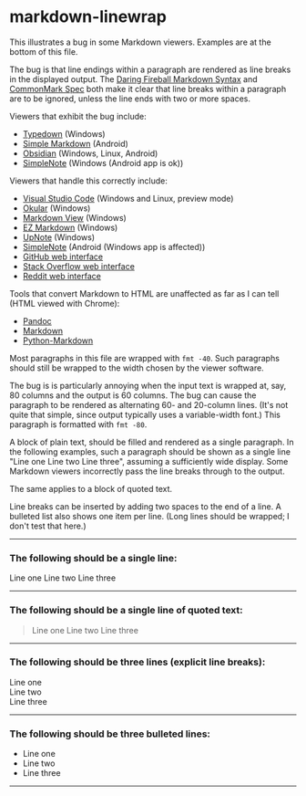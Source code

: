 # markdown-linewrap

This illustrates a bug in some Markdown
viewers.  Examples are at the bottom
of this file.

The bug is that line endings within
a paragraph are rendered as line
breaks in the displayed output.  The
[Daring Fireball Markdown Syntax](https://daringfireball.net/projects/markdown/syntax#p)
and
[CommonMark Spec](https://spec.commonmark.org/0.31.2/#paragraphs)
both make it clear that line breaks
within a paragraph are to be ignored,
unless the line ends with two or
more spaces.

Viewers that exhibit the bug include:

- [Typedown](https://apps.microsoft.com/detail/9p8tcw4h2hb4?hl=en-US&gl=US) (Windows)
- [Simple Markdown](https://play.google.com/store/apps/details?id=com.wbrawner.simplemarkdown) (Android)
- [Obsidian](https://obsidian.md/) (Windows, Linux, Android)
- [SimpleNote](https://simplenote.com/) (Windows (Android app is ok))

Viewers that handle this correctly include:

- [Visual Studio Code](https://code.visualstudio.com/) (Windows and Linux, preview mode)
- [Okular](https://okular.kde.org/) (Windows)
- [Markdown View](https://apps.microsoft.com/detail/9pj021lr0m3g?hl=en-US&gl=US) (Windows)
- [EZ Markdown](https://apps.ape-apps.com/ez-markdown/) (Windows)
- [UpNote](https://getupnote.com/) (Windows)
- [SimpleNote](https://simplenote.com/) (Android (Windows app is affected))
- [GitHub web interface](https://github.com/Keith-S-Thompson/markdown-linewrap)
- [Stack Overflow web interface](https://stackoverflow.com/)
- [Reddit web interface](https://reddit.com/)

Tools that convert Markdown to HTML
are unaffected as far as I can tell
(HTML viewed with Chrome):

- [Pandoc](https://pandoc.org/)
- [Markdown](https://daringfireball.net/projects/markdown/)
- [Python-Markdown](https://github.com/Python-Markdown/markdown)

Most paragraphs in this file are wrapped
with `fmt -40`.  Such paragraphs should
still be wrapped to the width chosen
by the viewer software.

The bug is is particularly annoying when the input text is wrapped at, say,
80 columns and the output is 60 columns.  The bug can cause the paragraph
to be rendered as alternating 60- and 20-column lines.  (It's not quite that
simple, since output typically uses a variable-width font.)  This paragraph
is formatted with `fmt -80`.

A block of plain text, should be filled
and rendered as a single paragraph.
In the following examples, such a
paragraph should be shown as a single
line "Line one Line two Line three",
assuming a sufficiently wide display.
Some Markdown viewers incorrectly pass
the line breaks through to the output.

The same applies to a block of quoted
text.

Line breaks can be inserted by adding
two spaces to the end of a line.
A bulleted list also shows one item per
line.  (Long lines should be wrapped;
I don't test that here.)

---

### The following should be a single line:

Line one
Line two
Line three

---

### The following should be a single line of quoted text:

> Line one
> Line two
> Line three

---

### The following should be three lines (explicit line breaks):

Line one  
Line two  
Line three  

---

### The following should be three bulleted lines:

- Line one
- Line two
- Line three

---
